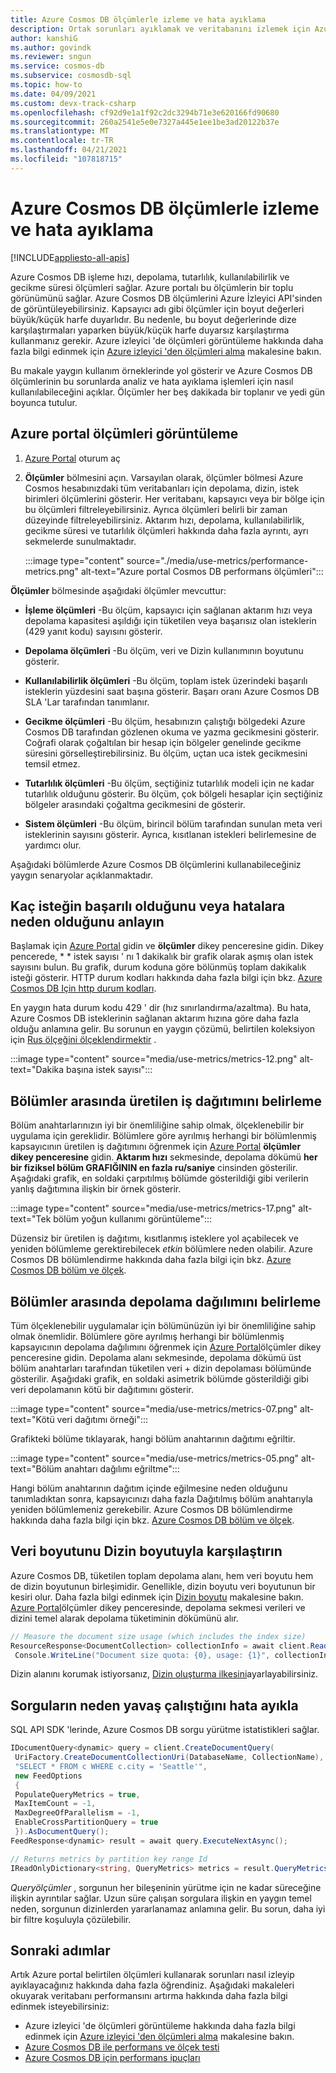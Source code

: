 ```yaml
---
title: Azure Cosmos DB ölçümlerle izleme ve hata ayıklama
description: Ortak sorunları ayıklamak ve veritabanını izlemek için Azure Cosmos DB ölçümleri kullanın.
author: kanshiG
ms.author: govindk
ms.reviewer: sngun
ms.service: cosmos-db
ms.subservice: cosmosdb-sql
ms.topic: how-to
ms.date: 04/09/2021
ms.custom: devx-track-csharp
ms.openlocfilehash: cf92d9e1a1f92c2dc3294b71e3e620166fd90680
ms.sourcegitcommit: 260a2541e5e0e7327a445e1ee1be3ad20122b37e
ms.translationtype: MT
ms.contentlocale: tr-TR
ms.lasthandoff: 04/21/2021
ms.locfileid: "107818715"
---
```

# <a name="monitor-and-debug-with-metrics-in-azure-cosmos-db"></a>Azure Cosmos DB ölçümlerle izleme ve hata ayıklama
[!INCLUDE[appliesto-all-apis](includes/appliesto-all-apis.md)]

Azure Cosmos DB işleme hızı, depolama, tutarlılık, kullanılabilirlik ve gecikme süresi ölçümleri sağlar. Azure portalı bu ölçümlerin bir toplu görünümünü sağlar. Azure Cosmos DB ölçümlerini Azure İzleyici API'sinden de görüntüleyebilirsiniz. Kapsayıcı adı gibi ölçümler için boyut değerleri büyük/küçük harfe duyarlıdır. Bu nedenle, bu boyut değerlerinde dize karşılaştırmaları yaparken büyük/küçük harfe duyarsız karşılaştırma kullanmanız gerekir. Azure izleyici 'de ölçümleri görüntüleme hakkında daha fazla bilgi edinmek için [Azure izleyici 'den ölçümleri alma](./monitor-cosmos-db.md) makalesine bakın.

Bu makale yaygın kullanım örneklerinde yol gösterir ve Azure Cosmos DB ölçümlerinin bu sorunlarda analiz ve hata ayıklama işlemleri için nasıl kullanılabileceğini açıklar. Ölçümler her beş dakikada bir toplanır ve yedi gün boyunca tutulur.

## <a name="view-metrics-from-azure-portal"></a>Azure portal ölçümleri görüntüleme

1. [Azure Portal](https://portal.azure.com/) oturum aç

1. **Ölçümler** bölmesini açın. Varsayılan olarak, ölçümler bölmesi Azure Cosmos hesabınızdaki tüm veritabanları için depolama, dizin, istek birimleri ölçümlerini gösterir. Her veritabanı, kapsayıcı veya bir bölge için bu ölçümleri filtreleyebilirsiniz. Ayrıca ölçümleri belirli bir zaman düzeyinde filtreleyebilirsiniz. Aktarım hızı, depolama, kullanılabilirlik, gecikme süresi ve tutarlılık ölçümleri hakkında daha fazla ayrıntı, ayrı sekmelerde sunulmaktadır. 

   :::image type="content" source="./media/use-metrics/performance-metrics.png" alt-text="Azure portal Cosmos DB performans ölçümleri":::

**Ölçümler** bölmesinde aşağıdaki ölçümler mevcuttur:

* **İşleme ölçümleri** -Bu ölçüm, kapsayıcı için sağlanan aktarım hızı veya depolama kapasitesi aşıldığı için tüketilen veya başarısız olan isteklerin (429 yanıt kodu) sayısını gösterir.

* **Depolama ölçümleri** -Bu ölçüm, veri ve Dizin kullanımının boyutunu gösterir.

* **Kullanılabilirlik ölçümleri** -Bu ölçüm, toplam istek üzerindeki başarılı isteklerin yüzdesini saat başına gösterir. Başarı oranı Azure Cosmos DB SLA 'Lar tarafından tanımlanır.

* **Gecikme ölçümleri** -Bu ölçüm, hesabınızın çalıştığı bölgedeki Azure Cosmos DB tarafından gözlenen okuma ve yazma gecikmesini gösterir. Coğrafi olarak çoğaltılan bir hesap için bölgeler genelinde gecikme süresini görselleştirebilirsiniz. Bu ölçüm, uçtan uca istek gecikmesini temsil etmez.

* **Tutarlılık ölçümleri** -Bu ölçüm, seçtiğiniz tutarlılık modeli için ne kadar tutarlılık olduğunu gösterir. Bu ölçüm, çok bölgeli hesaplar için seçtiğiniz bölgeler arasındaki çoğaltma gecikmesini de gösterir.

* **Sistem ölçümleri** -Bu ölçüm, birincil bölüm tarafından sunulan meta veri isteklerinin sayısını gösterir. Ayrıca, kısıtlanan istekleri belirlemesine de yardımcı olur.

Aşağıdaki bölümlerde Azure Cosmos DB ölçümlerini kullanabileceğiniz yaygın senaryolar açıklanmaktadır. 

## <a name="understand-how-many-requests-are-succeeding-or-causing-errors"></a>Kaç isteğin başarılı olduğunu veya hatalara neden olduğunu anlayın

Başlamak için [Azure Portal](https://portal.azure.com) gidin ve **ölçümler** dikey penceresine gidin. Dikey pencerede, * * istek sayısı ' nı 1 dakikalık bir grafik olarak aşmış olan istek sayısını bulun. Bu grafik, durum koduna göre bölünmüş toplam dakikalık isteği gösterir. HTTP durum kodları hakkında daha fazla bilgi için bkz. [Azure Cosmos DB Için http durum kodları](/rest/api/cosmos-db/http-status-codes-for-cosmosdb).

En yaygın hata durum kodu 429 ' dir (hız sınırlandırma/azaltma). Bu hata, Azure Cosmos DB isteklerinin sağlanan aktarım hızına göre daha fazla olduğu anlamına gelir. Bu sorunun en yaygın çözümü, belirtilen koleksiyon için [Rus ölçeğini ölçeklendirmektir](./set-throughput.md) .

:::image type="content" source="media/use-metrics/metrics-12.png" alt-text="Dakika başına istek sayısı":::

## <a name="determine-the-throughput-distribution-across-partitions"></a>Bölümler arasında üretilen iş dağıtımını belirleme

Bölüm anahtarlarınızın iyi bir önemliliğine sahip olmak, ölçeklenebilir bir uygulama için gereklidir. Bölümlere göre ayrılmış herhangi bir bölümlenmiş kapsayıcının üretilen iş dağıtımını öğrenmek için [Azure Portal](https://portal.azure.com) **ölçümler dikey penceresine** gidin. **Aktarım hızı** sekmesinde, depolama dökümü **her bir fiziksel bölüm GRAFIĞININ en fazla ru/saniye** cinsinden gösterilir. Aşağıdaki grafik, en soldaki çarpıtılmış bölümde gösterildiği gibi verilerin yanlış dağıtımına ilişkin bir örnek gösterir.

:::image type="content" source="media/use-metrics/metrics-17.png" alt-text="Tek bölüm yoğun kullanımı görüntüleme":::

Düzensiz bir üretilen iş dağıtımı, kısıtlanmış isteklere yol açabilecek ve yeniden bölümleme gerektirebilecek *etkin* bölümlere neden olabilir. Azure Cosmos DB bölümlendirme hakkında daha fazla bilgi için bkz. [Azure Cosmos DB bölüm ve ölçek](./partitioning-overview.md).

## <a name="determine-the-storage-distribution-across-partitions"></a>Bölümler arasında depolama dağılımını belirleme

Tüm ölçeklenebilir uygulamalar için bölümünüzün iyi bir önemliliğine sahip olmak önemlidir. Bölümlere göre ayrılmış herhangi bir bölümlenmiş kapsayıcının depolama dağılımını öğrenmek için [Azure Portal](https://portal.azure.com)ölçümler dikey penceresine gidin. Depolama alanı sekmesinde, depolama dökümü üst bölüm anahtarları tarafından tüketilen veri + dizin depolaması bölümünde gösterilir. Aşağıdaki grafik, en soldaki asimetrik bölümde gösterildiği gibi veri depolamanın kötü bir dağıtımını gösterir.

:::image type="content" source="media/use-metrics/metrics-07.png" alt-text="Kötü veri dağıtımı örneği":::

Grafikteki bölüme tıklayarak, hangi bölüm anahtarının dağıtımı eğriltir.

:::image type="content" source="media/use-metrics/metrics-05.png" alt-text="Bölüm anahtarı dağılımı eğriltme":::

Hangi bölüm anahtarının dağıtım içinde eğilmesine neden olduğunu tanımladıktan sonra, kapsayıcınızı daha fazla Dağıtılmış bölüm anahtarıyla yeniden bölümlemeniz gerekebilir. Azure Cosmos DB bölümlendirme hakkında daha fazla bilgi için bkz. [Azure Cosmos DB bölüm ve ölçek](./partitioning-overview.md).

## <a name="compare-data-size-against-index-size"></a>Veri boyutunu Dizin boyutuyla karşılaştırın

Azure Cosmos DB, tüketilen toplam depolama alanı, hem veri boyutu hem de dizin boyutunun birleşimidir. Genellikle, dizin boyutu veri boyutunun bir kesiri olur. Daha fazla bilgi edinmek için [Dizin boyutu](index-policy.md#index-size) makalesine bakın. [Azure Portal](https://portal.azure.com)ölçümler dikey penceresinde, depolama sekmesi verileri ve dizini temel alarak depolama tüketiminin dökümünü alır.

```csharp
// Measure the document size usage (which includes the index size)  
ResourceResponse<DocumentCollection> collectionInfo = await client.ReadDocumentCollectionAsync(UriFactory.CreateDocumentCollectionUri("db", "coll"));
 Console.WriteLine("Document size quota: {0}, usage: {1}", collectionInfo.DocumentQuota, collectionInfo.DocumentUsage);
```

Dizin alanını korumak istiyorsanız, [Dizin oluşturma ilkesini](index-policy.md)ayarlayabilirsiniz.

## <a name="debug-why-queries-are-running-slow"></a>Sorguların neden yavaş çalıştığını hata ayıkla

SQL API SDK 'lerinde, Azure Cosmos DB sorgu yürütme istatistikleri sağlar.

```csharp
IDocumentQuery<dynamic> query = client.CreateDocumentQuery(
 UriFactory.CreateDocumentCollectionUri(DatabaseName, CollectionName),
 "SELECT * FROM c WHERE c.city = 'Seattle'",
 new FeedOptions
 {
 PopulateQueryMetrics = true,
 MaxItemCount = -1,
 MaxDegreeOfParallelism = -1,
 EnableCrossPartitionQuery = true
 }).AsDocumentQuery();
FeedResponse<dynamic> result = await query.ExecuteNextAsync();

// Returns metrics by partition key range Id
IReadOnlyDictionary<string, QueryMetrics> metrics = result.QueryMetrics;
```

*Queryölçümler* , sorgunun her bileşeninin yürütme için ne kadar süreceğine ilişkin ayrıntılar sağlar. Uzun süre çalışan sorgulara ilişkin en yaygın temel neden, sorgunun dizinlerden yararlanamaz anlamına gelir. Bu sorun, daha iyi bir filtre koşuluyla çözülebilir.

## <a name="next-steps"></a>Sonraki adımlar

Artık Azure portal belirtilen ölçümleri kullanarak sorunları nasıl izleyip ayıklayacağınız hakkında daha fazla öğrendiniz. Aşağıdaki makaleleri okuyarak veritabanı performansını artırma hakkında daha fazla bilgi edinmek isteyebilirsiniz:

* Azure izleyici 'de ölçümleri görüntüleme hakkında daha fazla bilgi edinmek için [Azure izleyici 'den ölçümleri alma](./monitor-cosmos-db.md) makalesine bakın. 
* [Azure Cosmos DB ile performans ve ölçek testi](performance-testing.md)
* [Azure Cosmos DB için performans ipuçları](performance-tips.md)